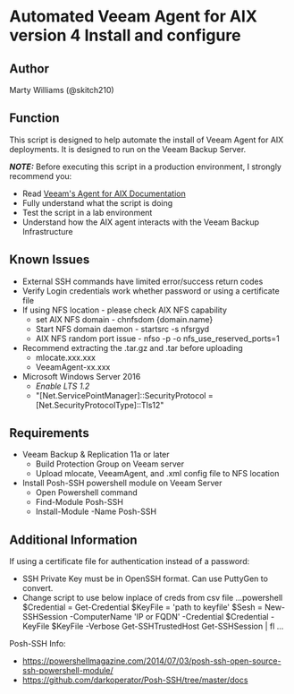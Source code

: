 # Automated Veeam Agent for AIX version 4 Install and configure

## Author

Marty Williams (@skitch210)

## Function

This script is designed to help automate the install of Veeam Agent for AIX deployments. It is designed to run on the Veeam Backup Server.


***NOTE:*** Before executing this script in a production environment, I strongly recommend you:

* Read [Veeam's Agent for AIX Documentation](https://helpcenter.veeam.com/docs/agentforaix/userguide/integrate.html?ver=40)
* Fully understand what the script is doing
* Test the script in a lab environment
* Understand how the AIX agent interacts with the Veeam Backup Infrastructure

## Known Issues

* External SSH commands have limited error/success return codes
* Verify Login credentials work whether password or using a certificate file
* If using NFS location - please check AIX NFS capability
  * set AIX NFS domain - chnfsdom {domain.name}
  * Start NFS domain daemon - startsrc -s nfsrgyd
  * AIX NFS random port issue - nfso -p -o nfs_use_reserved_ports=1
* Recommend extracting the .tar.gz and .tar before uploading
  * mlocate.xxx.xxx
  * VeeamAgent-xx.xxx
* Microsoft Windows Server 2016
  * *Enable LTS 1.2*
  * "[Net.ServicePointManager]::SecurityProtocol = [Net.SecurityProtocolType]::Tls12"

## Requirements

* Veeam Backup & Replication 11a or later
  * Build Protection Group on Veeam server
  * Upload mlocate, VeeamAgent, and .xml config file to NFS location
* Install Posh-SSH powershell module on Veeam Server
  * Open Powershell command
  * Find-Module Posh-SSH
  * Install-Module -Name Posh-SSH

## Additional Information

If using a certificate file for authentication instead of a password:
* SSH Private Key must be in OpenSSH format. Can use PuttyGen to convert.
* Change script to use below inplace of creds from csv file
    ...powershell
  $Credential = Get-Credential
  $KeyFile = 'path to keyfile'
  $Sesh = New-SSHSession -ComputerName 'IP or FQDN' -Credential $Credential -KeyFile $KeyFile -Verbose
  Get-SSHTrustedHost
  Get-SSHSession | fl 
...

Posh-SSH Info:
* https://powershellmagazine.com/2014/07/03/posh-ssh-open-source-ssh-powershell-module/
* https://github.com/darkoperator/Posh-SSH/tree/master/docs
